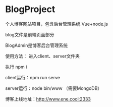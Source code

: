 # BlogProject
个人博客网站项目，包含后台管理系统 Vue+node.js

blog文件是前端页面部分

BlogAdmin是博客后台管理系统

使用方法：
进入client、server文件夹

执行 npm i

client运行：npm run serve

server运行：node bin/www （需要MongoDB）

博客上线地址：http://www.ene.cool:2333
